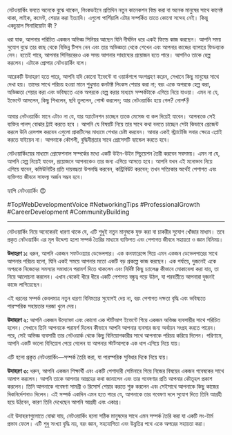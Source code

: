 নেটওয়ার্কিং বলতে অনেকে বুঝে থাকেন, লিংকডইনে প্রতিদিন নতুন কানেকশন বিল্ড করা বা অনেক মানুষের সাথে কানেক্ট থাকা, লাইক, কমেন্ট, শেয়ার করা ইত্যাদি। এগুলো পার্শিয়ালি এটার সম্পর্কিত তাতে কোনো সন্দেহ নেই। কিন্তু একচুয়াল সিনারিয়োটা কী ?  

ধরা যাক, আপনার পরিচিত একজন অভিজ্ঞ সিনিয়র আছেন যিনি দীর্ঘদিন ধরে একই ফিল্ডে কাজ করছেন। আপনি সময় সুযোগ বুঝে তার কাছ থেকে বিভিন্ন টিপস নেন এবং তার অভিজ্ঞতা থেকে শেখেন এবং আপনার কাজের ব্যাপারে ফিডব্যাক নেন।  হতেই পারে, আপনার সিনিয়রেরও এক সময় আপনার সাহায্যের প্রয়োজন হতে পারে। আপনিও তাকে হেল্প করলেন। এটাকে প্রোপার নেটওয়ার্কিং বলে।

আরেকটি উদাহরণ হতে পারে, আপনি যদি কোনো ইভেন্টে বা ওয়ার্কশপে অংশগ্রহণ করেন, সেখানে কিছু মানুষের সাথে দেখা হয়। তাদের সাথে পরিচয় হওয়া মানে শুধুমাত্র কনটাক্ট লিংকস শেয়ার করা না; বরং একে অপরকে হেল্প করা, অভিজ্ঞতা শেয়ার করা এবং ভবিষ্যতে একে অপরকে হেল্প করার মাধ্যমে সম্পর্কটাকে এগিয়ে নিয়ে যাওয়া। এমন না যে, ইভেন্টে আসলেন, কিছু শিখলেন, ছবি তুললেন, পোস্ট করলেন; আর নেটওয়ার্কিং হয়ে গেল? নোপ👎

আবার নেটওয়ার্কিং মানে এটাও না যে, যার অ্যাটেনশন চাচ্ছেন তাকে মেসেজ বা কল দিয়েই যাবেন। আপনাকে সেই ব্যক্তির পালস্ বোঝার ট্রাই করতে হবে । আপনি যে বিষয়টি নিয়ে তার সাথে কথা বলতে চাচ্ছেন সেটা কিভাবে প্রেজেন্ট করলে উনি রেসপন্স করবেন এগুলো প্রাকটিসের মাধ্যমে শেখার চেষ্টা করবেন। আবার একই স্ট্র্যাটেজি সবার ক্ষেত্রে এপ্লাই করতে যাইয়েন না। আপনাকে কৌশলী, বুদ্ধিদীপ্ততার সাথে প্রোসেসটি হ্যান্ডেল করতে হবে। 

নেটওয়ার্কিংয়ের মাধ্যমে প্রোফেশনাল সম্পর্কের মধ্যে একটি  উইন-উইন সিচুয়েশন তৈরী করবেন সবসময়। এমন না যে, আপনি হেল্প নিয়েই যাবেন, প্রয়োজনে আপনাকেও তার জন্য এগিয়ে আসতে হবে। আপনি যখন এই মনোভাব নিয়ে এগিয়ে যাবেন, কমিউনিটির প্রতি দায়বদ্ধতা উপলদ্ধি করবেন, কন্ট্রিবিউট করবেন; তখন সত্যিকার অর্থেই পেশাগত এবং ব্যক্তিগত জীবনে সাফল্য অর্জন সম্ভব হবে।

হ্যাপি নেটওয়ার্কিং 😍

#TopWebDevelopmentVoice  #NetworkingTips #ProfessionalGrowth #CareerDevelopment #CommunityBuilding

---
নেটওয়ার্কিং নিয়ে অনেকেরই ধারণা থাকে যে, এটি শুধুই নতুন মানুষকে যুক্ত করা বা চাকরীর সুযোগ খোঁজার মাধ্যম। তবে প্রকৃত নেটওয়ার্কিং এর মূল উদ্দেশ্য হলো সম্পর্ক তৈরির মাধ্যমে ব্যক্তিগত এবং পেশাগত জীবনে সহায়তা ও জ্ঞান বিনিময়।

**উদাহরণ ১:** ধরুন, আপনি একজন সফটওয়্যার ডেভেলপার। এক কনফারেন্সে গিয়ে এমন একজন ডেভেলপারের সাথে আপনার পরিচয় হলো, যিনি একই সময়ে আপনার মতো একটি বড় প্রকল্পে কাজ করছেন। এক পর্যায়ে, দুজনেই একে অপরকে নিজেদের সমস্যার সমাধানে পরামর্শ দিতে থাকলেন এবং নির্দিষ্ট কিছু চ্যালেঞ্জ কীভাবে মোকাবেলা করা যায়, তা নিয়ে আলোচনা করলেন। এখান থেকেই ধীরে ধীরে একটি পেশাগত বন্ধুত্ব গড়ে উঠল, যা পরবর্তীতে আপনারা দুজনই কাজে লাগিয়েছেন। 

এই ধরনের সম্পর্ক কেবলমাত্র নতুন ধারণা বিনিময়ের সুযোগই দেয় না, বরং পেশাগত দক্ষতা বৃদ্ধি এবং ভবিষ্যতে পারস্পরিক সহায়তার দরজা খুলে দেয়।

**উদাহরণ ২:** আপনি একজন উদ্যোক্তা এবং কোনো এক স্টার্টআপ ইভেন্টে গিয়ে একজন অভিজ্ঞ ব্যবসায়ীর সাথে পরিচিত হলেন। সেখানে তিনি আপনাকে পরামর্শ দিলেন কীভাবে আপনি আপনার ব্যবসার জন্য অর্থায়ন সংগ্রহ করতে পারেন। পরে, সেই অভিজ্ঞ ব্যবসায়ী তার নেটওয়ার্ক থেকে কিছু বিনিয়োগকারীর সাথে আপনাকে পরিচয় করিয়ে দিলেন। পরিণামে, আপনি একটি ভালো বিনিয়োগ পেয়ে গেলেন যা আপনার স্টার্টআপকে এক ধাপ এগিয়ে নিয়ে যায়। 

এটি হলো প্রকৃত নেটওয়ার্কিং—সম্পর্ক তৈরি করা, যা পারস্পরিক সুবিধার দিকে নিয়ে যায়। 

**উদাহরণ ৩:** ধরুন, আপনি একজন শিক্ষার্থী এবং একটি পেশাদারী সেমিনারে গিয়ে নিজের বিষয়ের একজন গবেষকের সাথে আলাপ করলেন। আপনি তাকে আপনার আগ্রহের কথা জানালেন এবং তার গবেষণার প্রতি আপনার কৌতূহল প্রকাশ করলেন। তিনি আপনাকে গবেষণা সামগ্রী ও রিসোর্স শেয়ার করতে শুরু করলেন এবং সেইসাথে আপনাকে কিছু কাজের দিকনির্দেশনাও দিলেন। এই সম্পর্ক একদিন এমন হতে পারে যে, আপনাকে তার গবেষণা দলে সুযোগ দিতে তিনি আগ্রহী হয়ে উঠবেন, কারণ তিনি দেখেছেন আপনি আগ্রহী এবং একাগ্র।

এই উদাহরণগুলোতে বোঝা যায়, নেটওয়ার্কিং হলো সঠিক মানুষদের সাথে এমন সম্পর্ক তৈরি করা যা একটি লং-টার্ম প্রভাব ফেলে। এটি শুধু সংখ্যা বৃদ্ধি নয়, বরং জ্ঞান, সহযোগিতা এবং উন্নতির পথে একে অপরের সহায়তা করা।
